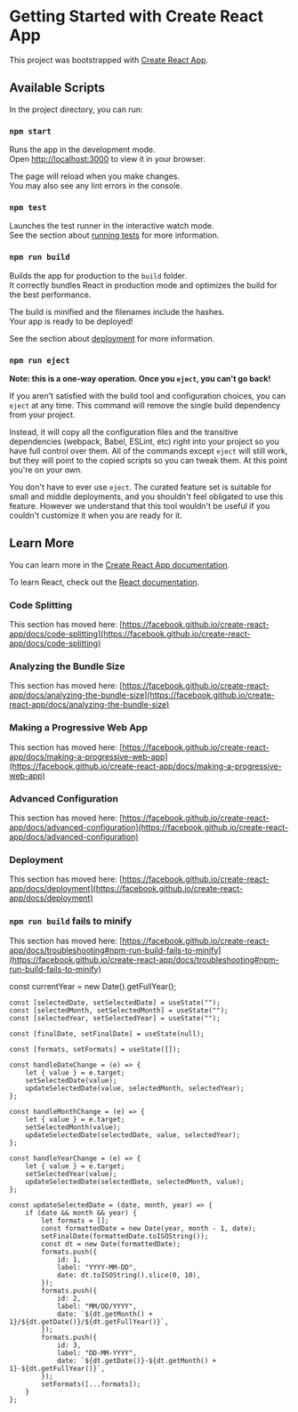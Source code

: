 # Getting Started with Create React App

This project was bootstrapped with [Create React App](https://github.com/facebook/create-react-app).

## Available Scripts

In the project directory, you can run:

### `npm start`

Runs the app in the development mode.\
Open [http://localhost:3000](http://localhost:3000) to view it in your browser.

The page will reload when you make changes.\
You may also see any lint errors in the console.

### `npm test`

Launches the test runner in the interactive watch mode.\
See the section about [running tests](https://facebook.github.io/create-react-app/docs/running-tests) for more information.

### `npm run build`

Builds the app for production to the `build` folder.\
It correctly bundles React in production mode and optimizes the build for the best performance.

The build is minified and the filenames include the hashes.\
Your app is ready to be deployed!

See the section about [deployment](https://facebook.github.io/create-react-app/docs/deployment) for more information.

### `npm run eject`

**Note: this is a one-way operation. Once you `eject`, you can't go back!**

If you aren't satisfied with the build tool and configuration choices, you can `eject` at any time. This command will remove the single build dependency from your project.

Instead, it will copy all the configuration files and the transitive dependencies (webpack, Babel, ESLint, etc) right into your project so you have full control over them. All of the commands except `eject` will still work, but they will point to the copied scripts so you can tweak them. At this point you're on your own.

You don't have to ever use `eject`. The curated feature set is suitable for small and middle deployments, and you shouldn't feel obligated to use this feature. However we understand that this tool wouldn't be useful if you couldn't customize it when you are ready for it.

## Learn More

You can learn more in the [Create React App documentation](https://facebook.github.io/create-react-app/docs/getting-started).

To learn React, check out the [React documentation](https://reactjs.org/).

### Code Splitting

This section has moved here: [https://facebook.github.io/create-react-app/docs/code-splitting](https://facebook.github.io/create-react-app/docs/code-splitting)

### Analyzing the Bundle Size

This section has moved here: [https://facebook.github.io/create-react-app/docs/analyzing-the-bundle-size](https://facebook.github.io/create-react-app/docs/analyzing-the-bundle-size)

### Making a Progressive Web App

This section has moved here: [https://facebook.github.io/create-react-app/docs/making-a-progressive-web-app](https://facebook.github.io/create-react-app/docs/making-a-progressive-web-app)

### Advanced Configuration

This section has moved here: [https://facebook.github.io/create-react-app/docs/advanced-configuration](https://facebook.github.io/create-react-app/docs/advanced-configuration)

### Deployment

This section has moved here: [https://facebook.github.io/create-react-app/docs/deployment](https://facebook.github.io/create-react-app/docs/deployment)

### `npm run build` fails to minify

This section has moved here: [https://facebook.github.io/create-react-app/docs/troubleshooting#npm-run-build-fails-to-minify](https://facebook.github.io/create-react-app/docs/troubleshooting#npm-run-build-fails-to-minify)



 <!-- keeping the code for future use -->

 const currentYear = new Date().getFullYear();

    const [selectedDate, setSelectedDate] = useState("");
    const [selectedMonth, setSelectedMonth] = useState("");
    const [selectedYear, setSelectedYear] = useState("");

    const [finalDate, setFinalDate] = useState(null);

    const [formats, setFormats] = useState([]);

    const handleDateChange = (e) => {
        let { value } = e.target;
        setSelectedDate(value);
        updateSelectedDate(value, selectedMonth, selectedYear);
    };

    const handleMonthChange = (e) => {
        let { value } = e.target;
        setSelectedMonth(value);
        updateSelectedDate(selectedDate, value, selectedYear);
    };

    const handleYearChange = (e) => {
        let { value } = e.target;
        setSelectedYear(value);
        updateSelectedDate(selectedDate, selectedMonth, value);
    };

    const updateSelectedDate = (date, month, year) => {
        if (date && month && year) {
            let formats = [];
            const formattedDate = new Date(year, month - 1, date);
            setFinalDate(formattedDate.toISOString());
            const dt = new Date(formattedDate);
            formats.push({
                id: 1,
                label: "YYYY-MM-DD",
                date: dt.toISOString().slice(0, 10),
            });
            formats.push({
                id: 2,
                label: "MM/DD/YYYY",
                date: `${dt.getMonth() + 1}/${dt.getDate()}/${dt.getFullYear()}`,
            });
            formats.push({
                id: 3,
                label: "DD-MM-YYYY",
                date: `${dt.getDate()}-${dt.getMonth() + 1}-${dt.getFullYear()}`,
            });
            setFormats([...formats]);
        }
    };